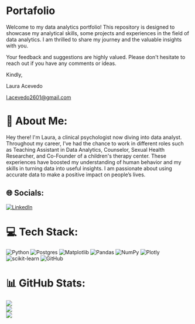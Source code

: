 # Portafolio

Welcome to my data analytics portfolio! This repository is designed to showcase my analytical skills, some projects and experiences in the field of data analytics. I am thrilled to share my journey and the valuable insights with you.

Your feedback and suggestions are highly valued. Please don't hesitate to reach out if you have any comments or ideas.




Kindly, 

Laura Acevedo

l.acevedo2601@gmail.com

# 💫 About Me:

Hey there! I'm Laura, a clinical psychologist now diving into data analyst. Throughout my career, I’ve had the chance to work in different roles such as Teaching Assistant in Data Analytics, Counselor, Sexual Health Researcher, and Co-Founder of a children's therapy center. These experiences have boosted my understanding of human behavior and my skills in turning data into useful insights. I am passionate about using accurate data to make a positive impact on people’s lives.


## 🌐 Socials:
[![LinkedIn](https://img.shields.io/badge/LinkedIn-%230077B5.svg?logo=linkedin&logoColor=white)](https://linkedin.com/in/www.linkedin.com/in/laura-acevedo-garcia) 

# 💻 Tech Stack:
![Python](https://img.shields.io/badge/python-3670A0?style=flat&logo=python&logoColor=ffdd54) ![Postgres](https://img.shields.io/badge/postgres-%23316192.svg?style=flat&logo=postgresql&logoColor=white) ![Matplotlib](https://img.shields.io/badge/Matplotlib-%23ffffff.svg?style=flat&logo=Matplotlib&logoColor=black) ![Pandas](https://img.shields.io/badge/pandas-%23150458.svg?style=flat&logo=pandas&logoColor=white) ![NumPy](https://img.shields.io/badge/numpy-%23013243.svg?style=flat&logo=numpy&logoColor=white) ![Plotly](https://img.shields.io/badge/Plotly-%233F4F75.svg?style=flat&logo=plotly&logoColor=white) ![scikit-learn](https://img.shields.io/badge/scikit--learn-%23F7931E.svg?style=flat&logo=scikit-learn&logoColor=white) ![GitHub](https://img.shields.io/badge/github-%23121011.svg?style=flat&logo=github&logoColor=white)
# 📊 GitHub Stats:
![](https://github-readme-stats.vercel.app/api?username=Lau2601&theme=buefy&hide_border=false&include_all_commits=false&count_private=false)<br/>
![](https://github-readme-streak-stats.herokuapp.com/?user=Lau2601&theme=buefy&hide_border=false)<br/>
![](https://github-readme-stats.vercel.app/api/top-langs/?username=Lau2601&theme=buefy&hide_border=false&include_all_commits=false&count_private=false&layout=compact)
